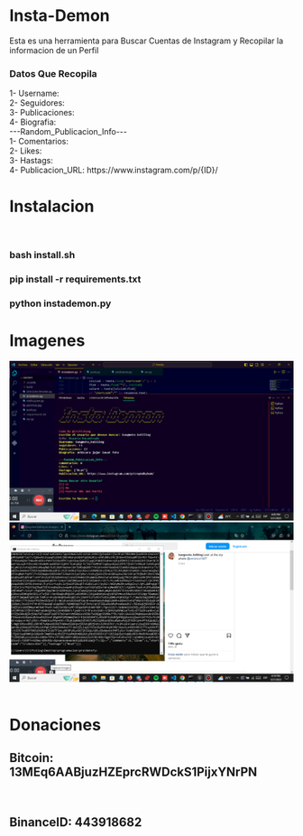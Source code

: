 # Insta-Demon
Esta es una herramienta para Buscar Cuentas de Instagram y Recopilar la informacion de un Perfil

<h3>Datos Que Recopila</h3>
1- Username:
<br>
2- Seguidores:
<br>
3- Publicaciones:
<br>
4- Biografia:
<br>
---Random_Publicacion_Info---
<br>
1- Comentarios:
<br>
2- Likes:
<br>
3- Hastags:
<br>
4- Publicacion_URL: https://www.instagram.com/p/{ID}/
<br>
<h1>Instalacion</h1>
<br>
<h3>bash install.sh</h3>
<h3>pip install -r requirements.txt</h3>
<h3>python instademon.py</h3>
<h1>Imagenes</h1>
<img src="Program.jpg">
<br>
<img src="page.jpg">
<br>
<br>
<h1>Donaciones</h1>
<h2>Bitcoin: 13MEq6AABjuzHZEprcRWDckS1PijxYNrPN</h2>
<br>
<h2>BinanceID: 443918682</h2>

